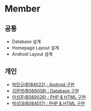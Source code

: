 # Member
## 공통
- Database 설계
- Homepage Layout 설계
- Android Layout 설계

## 개인
- [박민규(B184022) : Android 구현](https://github.com/hello920922/DBProject/tree/master/android)
- [김문범(B089008) : Database 구현](https://github.com/hello920922/DBProject/tree/master/db)
- [마성훈(B089026) : PHP & HTML 구현](https://github.com/hello920922/DBProject/tree/master/html-php)
- [박상대(B084017) : PHP & HTML 구현](https://github.com/hello920922/DBProject/tree/master/html-php)
